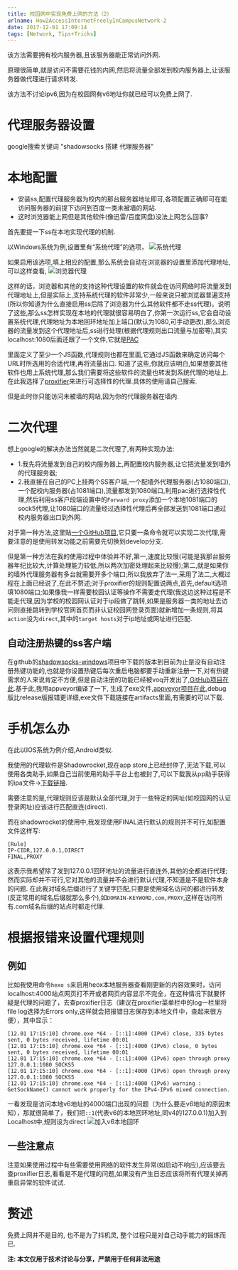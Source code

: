 ```yaml
---
title: 校园网中实现免费上网的方法（2）
urlname: How2AccessInternetFreelyInCampusNetwork-2
date: 2017-12-01 17:09:14
tags: [Network, Tips+Tricks]
---
```


该方法需要拥有校内服务器,且该服务器能正常访问外网.

原理很简单,就是访问不需要花钱的内网,然后将流量全部发到校内服务器上,让该服务器做代理进行请求转发.

该方法不讨论ipv6,因为在校园网有v6地址你就已经可以免费上网了.

<!--more-->

# 代理服务器设置
google搜索关键词 "shadowsocks 搭建 代理服务器"

# 本地配置
* 安装ss,配置代理服务器为校内的那台服务器地址即可,各项配置正确即可在能访问服务器的前提下访问到百度一类未被墙的网站.
* 这时浏览器能上网但是其他软件(像迅雷/百度网盘)没法上网怎么回事?

首先要提一下ss在本地实现代理的机制.

以Windows系统为例,设置里有“系统代理”的选项，
![系统代理](https://cdn.safeandsound.cn/image/%E6%A0%A1%E5%9B%AD%E7%BD%91%E4%B8%AD%E5%AE%9E%E7%8E%B0%E5%85%8D%E8%B4%B9%E4%B8%8A%E7%BD%91%E7%9A%84%E6%96%B9%E6%B3%95%EF%BC%88%E4%BA%8C%EF%BC%89/%E7%B3%BB%E7%BB%9F%E4%BB%A3%E7%90%86.png)

如果启用该选项,填上相应的配置,那么系统会自动在浏览器的设置里添加代理地址,可以这样查看,
![浏览器代理](https://cdn.safeandsound.cn/image/%E6%A0%A1%E5%9B%AD%E7%BD%91%E4%B8%AD%E5%AE%9E%E7%8E%B0%E5%85%8D%E8%B4%B9%E4%B8%8A%E7%BD%91%E7%9A%84%E6%96%B9%E6%B3%95%EF%BC%88%E4%BA%8C%EF%BC%89/ss%E4%BB%A3%E7%90%86.png)

这样的话，浏览器和其他的支持这种代理设置的软件就会在访问网络时将流量发到代理地址上,但是实际上,支持系统代理的软件非常少,一般来说只被浏览器普遍支持(所以你知道为什么直接启用ss后除了浏览器为什么其他软件都不走ss代理)。说明了这些,那么ss怎样实现在本地的代理就很容易明白了,你第一次运行ss,它会自动设置系统代理,代理地址为本地回环地址加上端口(默认为1080,可手动更改),那么浏览器的流量发到这个代理地址后,ss进行处理(根据代理规则出口流量与加密等),其实localhost:1080后面还跟了一个文件,它就是[PAC](https://zh.wikipedia.org/wiki/代理自动配置)

里面定义了至少一个JS函数,代理规则也都在里面,它通过JS函数来确定访问每个URL时所选用的合适代理,再将流量出口.
知道了这些,你就应该明白,如果想要其他软件也用上系统代理,那么我们需要将这些软件的流量也转发到系统代理的地址上.
在此我选择了[proxifier](https://en.wikipedia.org/wiki/Comparison_of_proxifiers)来进行可选择性的代理.具体的使用请自己搜索.

但是此时你只能访问未被墙的网站,因为你的代理服务器在墙内.

# 二次代理
想上google的解决办法当然就是二次代理了,有两种实现办法:

* 1.我先将流量发到自己的校内服务器上,再配置校内服务器,让它把流量发到墙外的代理服务器;
* 2.我直接在自己的PC上挂两个SS客户端,一个配墙外代理服务器(占1080端口),一个配校内服务器(占1081端口),流量都发到1080端口,利用pac进行选择性代理,然后利用ss客户段端设置中的`Forward proxy`添加一个本地1081端口的sock5代理,让1080端口的流量经过选择性代理后再全部发送到1081端口通过校内服务器出口到外网.

对于第一种方法,这里贴[一个GitHub项目](https://github.com/wobushizhanghua/shadowsocks.git),它只要一条命令就可以实现二次代理,需要注意的是使用转发功能之前需要先切换到develop分支.

但是第一种方法在我的使用过程中体验并不好,第一,速度比较慢(可能是我那台服务器年纪比较大,计算处理能力较低,所以两次加密处理起来比较慢);第二,就是如果你的墙外代理服务器有多台就需要开多个端口;所以我放弃了法一,采用了法二,大概过程在上面已经说了,在此不赘述;对于proxifier的规则配置说两点,首先,default选项填1080端口;如果像我一样需要校园认证等操作不需要走代理(我这边这种过程是不能走代理,因为学校的校园网认证对于ip段做了跳转,如果是服务器一类的地址去访问则直接跳转到学校官网首页而非认证校园网登录页面)就新增加一条规则,将其`action`设为`direct`,其中的`target hosts`对于ip地址或网址进行匹配.

## 自动注册热键的ss客户端
在github的[shadowsocks-windows](https://github.com/shadowsocks/shadowsocks-windows)项目中下载的版本到目前为止是没有自动注册热键功能的,也就是你设置热键后每次重启电脑都要手动重新注册一下,对有热键需求的人来说肯定不方便,但是自动注册的功能已经被voq开发出了,[GitHub项目在此](https://github.com/voq/shadowsocks-windows).基于此,我用appveyor编译了一下, 生成了exe文件,[appveyor项目在此](https://ci.appveyor.com/project/VanjayDo/shadowsocks-windows-a6psj),debug版比release版报错更详细,exe文件下载链接在artifacts里面,有需要的可以下载.

# 手机怎么办
在此以IOS系统为例介绍,Android类似.

我使用的代理软件是Shadowrocket,现在app store上已经封停了,无法下载,可以使用各类助手,如果自己当前使用的助手平台上也被封了,可以下载我从pp助手获得的ipa文件->[下载链接](https://cdn.safeandsound.cn/software/ipa/Shadowrocket-2.1.10.ipa).

需要注意的是,代理规则应该是默认全部代理,对于一些特定的网址(如校园网的认证登录网址)应该进行匹配直连(direct).

而在shadowrocket的使用中,我发现使用FINAL进行默认的规则并不可行,如配置文件这样写:

```
[Rule]
IP-CIDR,127.0.0.1,DIRECT
FINAL,PROXY
```

这表示我希望除了发到127.0.0.1回环地址的流量进行直连外,其他的全都进行代理;然而实际却并不可行,它对其他的流量并不会进行默认代理,不知道是不是软件本身的问题.
在此我对域名后缀进行了关键字匹配,只要是使用域名访问的都进行转发(反正常用的域名后缀就那么多个),如`DOMAIN-KEYWORD,com,PROXY`,这样在访问所有.com域名后缀的站点时都走代理.

# 根据报错来设置代理规则
## 例如
比如我使用命令`hexo s`来启用heox本地服务器查看刚更新的内容效果时，访问localhost:4000站点网页打不开或者网页内容显示不完全，在这种情况下就要怀疑是代理的问题了，去查proxifier日志（建议在proxifier菜单栏中的log一栏里将file log选择为Errors only,这样就会把报错日志保存到本地文件中，查起来很方便），其中显示：

```
[12.01 17:15:10] chrome.exe *64 - [::1]:4000 (IPv6) close, 335 bytes sent, 0 bytes received, lifetime 00:01
[12.01 17:15:10] chrome.exe *64 - [::1]:4000 (IPv6) close, 0 bytes sent, 0 bytes received, lifetime 00:01
[12.01 17:15:10] chrome.exe *64 - [::1]:4000 (IPv6) open through proxy 127.0.0.1:1080 SOCKS5
[12.01 17:15:10] chrome.exe *64 - [::1]:4000 (IPv6) open through proxy 127.0.0.1:1080 SOCKS5
[12.01 17:15:10] chrome.exe *64 - [::1]:4000 (IPv6) warning : GetSockName() cannot work properly for the IPv4-IPv6 mixed connection.
```

一看发现是访问本地v6地址的4000端口出现的问题（为什么要走v6地址的原因未知），那就很简单了，我们把`::1`(代表v6的本地回环地址,同v4的127.0.0.1)加入到Localhost中,规则设为direct
![加入v6本地回环](https://cdn.safeandsound.cn/image/%E6%A0%A1%E5%9B%AD%E7%BD%91%E4%B8%AD%E5%AE%9E%E7%8E%B0%E5%85%8D%E8%B4%B9%E4%B8%8A%E7%BD%91%E7%9A%84%E6%96%B9%E6%B3%95%EF%BC%88%E4%BA%8C%EF%BC%89/%E5%8A%A0%E5%85%A5v6%E5%9B%9E%E7%8E%AF.png)

## 一些注意点
注意如果使用过程中有些需要使用网络的软件发生异常(如启动不响应),应该要去查proxifier日志,看看是不是代理的问题,如果没有产生日志应该将所有代理关掉再重启异常的软件试试.

# 赘述
免费上网并不是目的, 也不是为了抖机灵, 整个过程只是对自己动手能力的锻炼而已.

**注: 本文仅用于技术讨论与分享，严禁用于任何非法用途**